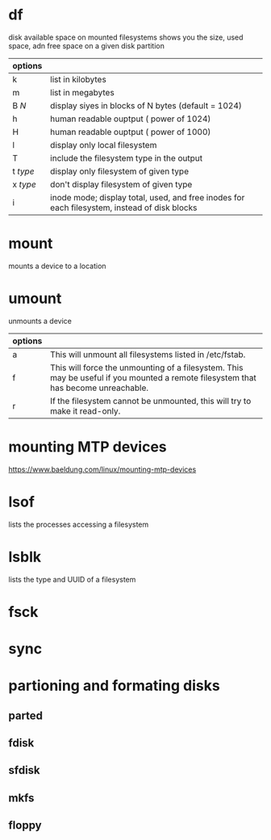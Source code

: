 # df

disk available space on mounted filesystems
shows you the size, used space, adn free space on a given disk partition

| options  |                                                                                              |
| -------- | -------------------------------------------------------------------------------------------- |
| k        | list in kilobytes                                                                            |
| m        | list in megabytes                                                                            |
| B *N*    | display siyes in blocks of N bytes (default = 1024)                                          |
| h        | human readable ouptput ( power of 1024)                                                      |
| H        | human readable ouptput ( power of 1000)                                                      |
| l        | display only local filesystem                                                                |
| T        | include the filesystem type in the output                                                    |
| t *type* | display only filesystem of given type                                                        |
| x *type* | don't display filesystem of given type                                                       |
| i        | inode mode; display total, used, and free inodes for each filesystem, instead of disk blocks |

# mount

mounts a device to a location

# umount

unmounts a device



| options |                                                                                                                                    |
| ------- | ---------------------------------------------------------------------------------------------------------------------------------- |
| a       | This will unmount all filesystems listed in /etc/fstab.                                                                            |
| f       | This will force the unmounting of a filesystem. This may be useful if you mounted a remote filesystem that has become unreachable. |
| r       | If the filesystem cannot be unmounted, this will try to make it read-only.                                                         |



# mounting MTP devices

https://www.baeldung.com/linux/mounting-mtp-devices

# lsof

lists the processes accessing a filesystem

# lsblk

lists the type and UUID of a filesystem

# fsck

# sync

# partioning and formating disks

## parted

## fdisk

## sfdisk

## mkfs

## floppy